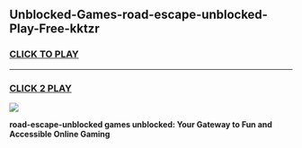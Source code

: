 
## Unblocked-Games-road-escape-unblocked-Play-Free-kktzr
<h3>
<a href="https://premium76.site?title=road-escape-unblocked&ref=19M">CLICK TO PLAY</a></h3>
<hr>

<h3>
<a href="https://premium76.site?title=road-escape-unblocked&ref=19M">CLICK 2 PLAY</a>
  
</h3>

<a href="https://premium76.site?title=road-escape-unblocked&ref=19M"><img src="https://clearcache.store/games.png"></a>


**road-escape-unblocked games unblocked: Your Gateway to Fun and Accessible Online Gaming**
